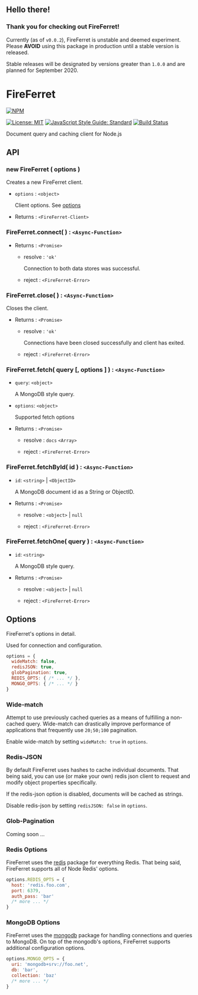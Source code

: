 ## Hello there!
### Thank you for checking out FireFerret!

Currently (as of `v0.0.2`), FireFerret is unstable and deemed experiment. Please **AVOID** using this package in production until a stable version is released. 

Stable releases will be designated by versions greater than `1.0.0` and are planned for September 2020.

# FireFerret

[![NPM](https://nodei.co/npm/fireferret.png)](https://nodei.co/npm/fireferret/)

[![License: MIT](https://img.shields.io/badge/license-MIT-blue)](https://opensource.org/licenses/MIT)
[![JavaScript Style Guide: Standard](https://img.shields.io/badge/code_style-standard-brightgreen.svg)](https://standardjs.com/ 'JavaScript Standard Style')
[![Build Status](https://travis-ci.com/mster/fireferret.svg?branch=master)](https://travis-ci.com/mster/fireferret)

Document query and caching client for Node.js

## API

### new FireFerret ( options )

Creates a new FireFerret client.

- `options` : `<object>`

  Client options. See [options](#options)

- Returns : `<FireFerret-Client>`

### FireFerret.connect( ) : `<Async-Function>`

- Returns : `<Promise>`

  - resolve : `'ok'`

    Connection to both data stores was successful.

  - reject : `<FireFerret-Error>`

### FireFerret.close( ) : `<Async-Function>`

Closes the client.

- Returns : `<Promise>`

  - resolve : `'ok'`

    Connections have been closed successfully and client has exited.

  - reject : `<FireFerret-Error>`

### FireFerret.fetch( query [, options ] ) : `<Async-Function>`

- `query`: `<object>`

  A MongoDB style query.

- `options`: `<object>`

  Supported fetch options

- Returns : `<Promise>`

  - resolve : `docs` `<Array>`

  - reject : `<FireFerret-Error>`

### FireFerret.fetchById( id ) : `<Async-Function>`

- `id`: `<string>` | `<ObjectID>`

  A MongoDB document id as a String or ObjectID.

- Returns : `<Promise>`

  - resolve : `<object>` | `null`

  - reject : `<FireFerret-Error>`

### FireFerret.fetchOne( query ) : `<Async-Function>`

- `id`: `<string>`

  A MongoDB style query.

- Returns : `<Promise>`

  - resolve : `<object>` | `null`

  - reject : `<FireFerret-Error>`

## Options

FireFerret's options in detail.

Used for connection and configuration.

```js
options = {
  wideMatch: false,
  redisJSON: true,
  globPagination: true,
  REDIS_OPTS: { /* ... */ },
  MONGO_OPTS: { /* ... */ }
}
```

### Wide-match

Attempt to use previously cached queries as a means of fulfilling a non-cached query. Wide-match can drastically improve performance of applications that frequently use `20;50;100` pagination.

Enable wide-match by setting `wideMatch: true` in `options`.

### Redis-JSON

By default FireFerret uses hashes to cache individual documents. That being said, you can use (or make your own) redis json client to request and modify object properties specifically.

If the redis-json option is disabled, documents will be cached as strings.

Disable redis-json by setting `redisJSON: false` in `options`.

### Glob-Pagination

Coming soon ...

### Redis Options

FireFerret uses the [redis](https://www.npmjs.com/package/redis) package for everything Redis. That being said, FireFerret supports all of Node Redis' options.

```js
options.REDIS_OPTS = {
  host: 'redis.foo.com',
  port: 6379,
  auth_pass: 'bar'
  /* more ... */
}
```

### MongoDB Options

FireFerret uses the [mongodb](https://www.npmjs.com/package/mongodb) package for handling connections and queries to MongoDB. On top of the mongodb's options, FireFerret supports additional configuration options.

```js
options.MONGO_OPTS = {
  uri: 'mongodb+srv://foo.net',
  db: 'bar',
  collection: 'baz'
  /* more ... */
}
```

